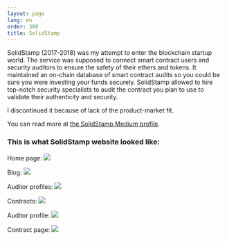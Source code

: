 ```yaml
---
layout: page
lang: en
order: 300
title: SolidStamp
---
```

SolidStamp (2017-2018) was my attempt to enter the blockchain startup world. The service was supposed to connect smart contract users and security auditors to ensure the safety of their ethers and tokens. It maintained an on-chain database of smart contract audits so you could be sure you were investing your funds securely. SolidStamp allowed to hire top-notch security specialists to audit the contract you plan to use to validate their authenticity and security.

I discontinued it because of lack of the product-market fit.

You can read more at [the SolidStamp Medium profile](https://medium.com/@SolidStamp).

### This is what SolidStamp website looked like:

Home page:
[![](/assets/images/www.solidstamp.com.png)](/assets/images/www.solidstamp.com.png)

Blog:
[![](/assets/images/www.solidstamp.com_blog.png)](/assets/images/www.solidstamp.com_blog.png)

Auditor profiles:
[![](/assets/images/www.solidstamp.com_auditor.png)](/assets/images/www.solidstamp.com_auditor.png)

Contracts:
[![](/assets/images/www.solidstamp.com_contract.png)](/assets/images/www.solidstamp.com_contract.png)

Auditor profile:
[![](/assets/images/www.solidstamp.com_auditor_0x38DAA56511eb40C9761383e6Cc398B89b682bFCC.png)](/assets/images/www.solidstamp.com_auditor_0x38DAA56511eb40C9761383e6Cc398B89b682bFCC.png)

Contract page:
[![](/assets/images/www.solidstamp.com_contract_0x57Ab1E02fEE23774580C119740129eAC7081e9D3.png)](/assets/images/www.solidstamp.com_contract_0x57Ab1E02fEE23774580C119740129eAC7081e9D3.png)










